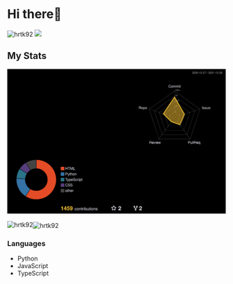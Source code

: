 # Hi there👋

<p align="left">
<img src="https://komarev.com/ghpvc/?username=hrtk92&label=Profile%20views&color=0e75b6&style=flat" alt="hrtk92">
<img src="https://img.shields.io/badge/discord-%E3%81%AF%E3%82%89%E3%81%9F%E3%81%8F%233270-blue?style=flat-square&logo=discord">
</p>

## My Stats

<div>
<img src="./profile-3d-contrib/profile-night-rainbow.svg">
<p><img align="left" src="https://github-readme-stats.vercel.app/api/top-langs?username=hrtk92&show_icons=true&theme=dark&locale=en&layout=compact" alt="hrtk92">

<img align="center" src="https://github-readme-stats.vercel.app/api?username=hrtk92&show_icons=true&theme=tokyonight&locale=en" alt="hrtk92"></p>

### Languages

- Python
- JavaScript
- TypeScript
